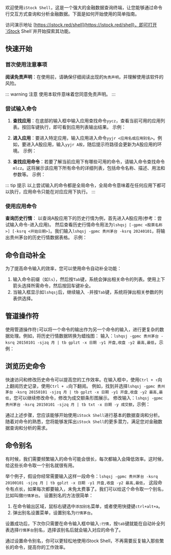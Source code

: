 欢迎使用`iStock Shell`，这是一个强大的金融数据查询终端，让您能够通过命令行交互方式查询和分析金融数据。下面是如何开始使用的简单指南。

访问演示地址 [https://istock.red/shell](https://istock.red/shell)，即可打开`iStock Shell`并开始探索其功能。

## 快速开始

### 首次使用注意事项

**阅读免责声明**：在使用前，请确保仔细阅读出现的`免责声明`，并理解使用该软件的风险。

::: warning 注意
使用本软件意味着您同意免责声明。
:::

### 尝试输入命令

1. **查找应用**：在底部的输入框中输入应用查找命令`yycz`，查看当前可用的应用列表。按回车键执行，即可看到应用列表输出结果。 示例：
<IStockShellDemo cmd="yycz" :domains="[]" height="200"/>

2. **进入应用**：要进入特定应用，输入应用进入命令`yyjr <应用名或应用别名>`。例如，要进入A股应用，输入`yyjr A股`，随后提示符路径会更新为A股应用的环境。 示例：
<IStockShellDemo cmd="yyjr A股" :domains="[]" height="200"/>

3. **查找应用命令**：若要了解当前应用下有哪些可用的命令，请输入命令查找命令`mlcz`。这将展示该应用下所有命令的详细列表，包括命令名称、描述、用法和参数等。 示例：
<IStockShellDemo cmd="mlcz" :domains="[]"/>

::: tip 提示
以上尝试输入的命令都是全局命令，全局命令意味着在任何应用下都可以执行，应用命令只能在对应应用下执行。
:::

### 使用应用命令

**查询历史行情**：
以查询A股应用下的历史行情为例，首先进入A股应用(参考：尝试输入命令-进入应用)。
然后查看历史行情命令用法为`lshqsj [-gpmc <股票名称>] [-ksrq <开始日期>]`。我们输入`lshqsj -gpmc 贵州茅台 -ksrq 20240101`，将输出贵州茅台的历史行情数据表格。 示例：
<IStockShellDemo cmd="lshqsj -gpmc 贵州茅台 -ksrq 20240101" :domains="[{viewName: 'A股',name: 'ag'}]"/>

## 命令自动补全

为了提高命令输入的效率，您可以使用命令自动补全功能：

1. 输入命令前缀（如`ls`），然后按`Tab`键，系统会弹出相关命令的列表。使用上下箭头选择所需命令，然后按回车键补全。
2. 当输入框显示如`lshqsj`后，继续输入` -`并按`Tab`键，系统将弹出相关参数的列表供选择。

## 管道操作符

使用管道操作符`|`可以将一个命令的输出作为另一个命令的输入，进行更复杂的数据处理。例如，将历史行情数据转换为蜡烛图：
输入：`lshqsj -gpmc 贵州茅台 -ksrq 20150101 -sjzq 月 | tb gplzt -x 日期 -y1 开盘,收盘 -y2 最高,最低`，示例：
<IStockShellDemo height="610" cmd="lshqsj -gpmc 贵州茅台 -ksrq 20150101 -sjzq 月 | tb gplzt -x 日期 -y1 开盘,收盘 -y2 最高,最低" :domains="[{viewName: 'A股',name: 'ag'}]"/>

## 浏览历史命令

快速访问和修改历史命令可以提高您的工作效率。在输入框中，使用`Ctrl + ↑`向上翻阅历史记录，使用`Ctrl + ↓`向下翻阅。
例如，找到并选择`lshqsj -gpmc 贵州茅台 -ksrq 20150101 -sjzq 月 | tb gplzt -x 日期 -y1 开盘,收盘 -y2 最高,最低`，您可以继续修改命令，修改为成交额条形图展示。
修改输入：`lshqsj -gpmc 贵州茅台 -ksrq 20150101 -sjzq 月 | tb txt -x 日期 -y 成交额`，示例：
<IStockShellDemo height="590" cmd="lshqsj -gpmc 贵州茅台 -ksrq 20150101 -sjzq 月 | tb txt -x 日期 -y 成交额" :domains="[{viewName: 'A股',name: 'ag'}]"/>

通过上述步骤，您应该能够开始使用`iStock Shell`进行基本的数据查询和分析。随着对命令的熟悉，您将能够发挥出`iStock Shell`的更多潜力，满足您对金融数据查询和分析的需求。

## 命令别名

有时候，我们需要频繁输入的命令可能会很长，每次都输入会降低效率。这时候，给这些长命令取一个别名就很有用。

举个例子，假设你经常需要输入这样一段命令：`lshqsj -gpmc 贵州茅台 -ksrq 20100101 -sjzq 月 | tb gplzt -x 日期 -y1 开盘,收盘 -y2 最高,最低`，
这段命令有点长，如果每次都要输入，未免太费事了。我们可以给这个命令取一个别名，比如叫做`行情茅台`。
设置别名的方法很简单：
1. 在命令输出区域，鼠标右键选中`添加别名`菜单，或者使用快捷键`ctrl+alt+a`。
2. 弹出别名设置菜单，设置别名为`行情茅台`。

设置成功后，下次你只需要在命令输入框中输入`:行情`，按`tab`键就能在自动补全列表选择`行情茅台`别名，选择该别名后就会输入对应的命令了。

通过设置命令别名，你可以更轻松地使用iStock Shell，不再需要反复输入那些繁长的命令，提高你的工作效率。